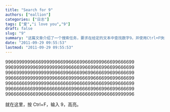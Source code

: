 ```yaml
---
title: "Search for 9"
authors: ["eallion"]
categories: ["日志"]
tags: ["爱","i love you","9"]
draft: false
slug: "9"
summary: "这篇文章介绍了一个搜索任务，要求在给定的文本中查找数字9，并使用Ctrl+F快捷键进行高亮显示。文章提供了一串包含大量数字9的字符串，要求读者按照指示进行搜索。"
date: "2011-09-29 09:55:53"
lastmod: "2011-09-29 09:55:53"
---
```


99669999996669999996699666699666999966699666699
99699999999699999999699666699669966996699666699
99669999999999999996699666699699666699699666699
99666699999999999966666999966699666699699666699
99666666999999996666666699666699666699699666699
99666666669999666666666699666669966996699666699
99666666666996666666666699666666999966669999996

就在这里，按 Ctrl+F，输入 9，高亮。
